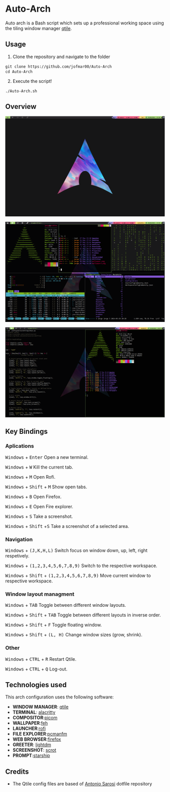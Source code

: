 # Auto-Arch
Auto arch is a Bash script which sets up a professional working space using the tiling window manager [qtile](https://qtile.org).

## Usage
1. Clone the repository and navigate to the folder
```shell
git clone https://github.com/jofmar00/Auto-Arch
cd Auto-Arch
```
2. Execute the script!
```shell 
./Auto-Arch.sh
```
## Overview
![overview1](assets/overview1.png)


![overview2](assets/overview2.png) 


![overview3](assets/overview3.png)

## Key Bindings
### Aplications
<kbd>Windows</kbd> + <kbd>Enter</kbd> Open a new terminal.

<kbd>Windows</kbd> + <kbd>W</kbd> Kill the current tab.

<kbd>Windows</kbd> + <kbd>M</kbd> Open Rofi.

<kbd>Windows</kbd> + <kbd>Shift</kbd> + <kbd>M</kbd> Show open tabs.

<kbd>Windows</kbd> + <kbd>B</kbd> Open Firefox.

<kbd>Windows</kbd> + <kbd>E</kbd> Open Fire explorer.

<kbd>Windows</kbd> + <kbd>S</kbd> Take a screenshot.

<kbd>Windows</kbd> + <kbd>Shift</kbd> +<kbd>S</kbd> Take a screenshot of a selected area.

### Navigation
<kbd>Windows</kbd> + <kbd>(J,K,H,L)</kbd> Switch focus on window down, up, left, right respetively.

<kbd>Windows</kbd> + <kbd>(1,2,3,4,5,6,7,8,9)</kbd> Switch to the respective workspace.

<kbd>Windows</kbd> + <kbd>Shift</kbd> + <kbd>(1,2,3,4,5,6,7,8,9)</kbd> Move current window to respective workspace.

### Window layout managment
<kbd>Windows</kbd> + <kbd>TAB</kbd> Toggle between different window layouts.

<kbd>Windows</kbd> + <kbd>Shift</kbd> + <kbd>TAB</kbd> Toggle between different layouts in inverse order.

<kbd>Windows</kbd> + <kbd>Shift</kbd> + <kbd>F</kbd> Toggle floating window.

<kbd>Windows</kbd> + <kbd>Shift</kbd> + <kbd>(L, H)</kbd> Change window sizes (grow, shrink).

### Other
<kbd>Windows</kbd> + <kbd>CTRL</kbd> + <kbd>R</kbd> Restart Qtile.

<kbd>Windows</kbd> + <kbd>CTRL</kbd> + <kbd>Q</kbd> Log-out.

## Technologies used
This arch configuration uses the following software:
- **WINDOW MANAGER**: [qtile](https://qtile.org)
- **TERMINAL**: [alacritty](https://github.com/alacritty/alacritty)
- **COMPOSITOR**:[picom](https://github.com/yshui/picom)
- **WALLPAPER**:[feh](https://github.com/derf/feh)
- **LAUNCHER**:[rofi](https://github.com/davatorium/rofi)
- **FILE EXPLORER**:[pcmanfm](https://wiki.archlinux.org/title/PCManFM)
- **WEB BROWSER**:[firefox](https://www.mozilla.org/en-US/firefox/new/)
- **GREETER**: [lightdm](https://wiki.archlinux.org/title/LightDM)
- **SCREENSHOT**: [scrot](https://man.archlinux.org/man/scrot.1)
- **PROMPT**:[starship](https://starship.rs)

## Credits
- The Qtile config files are based of [Antonio Sarosi](https://github.com/antoniosarosi) dotfile repository
